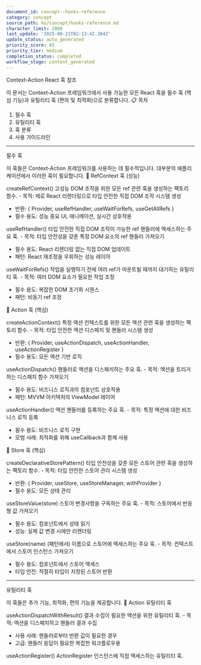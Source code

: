 ```yaml
---
document_id: concept--hooks-reference
category: concept
source_path: ko/concept/hooks-reference.md
character_limit: 2000
last_update: '2025-08-21T02:13:42.384Z'
update_status: auto_generated
priority_score: 85
priority_tier: medium
completion_status: completed
workflow_stage: content_generated
---
```

Context-Action React 훅 참조

이 문서는 Context-Action 프레임워크에서 사용 가능한 모든 React 훅을 필수 훅 (핵심 기능)과 유틸리티 훅 (편의 및 최적화)으로 분류합니다. 📋 목차

1. 필수 훅
2. 유틸리티 훅
3. 훅 분류
4. 사용 가이드라인

---

필수 훅

이 훅들은 Context-Action 프레임워크를 사용하는 데 필수적입니다. 대부분의 애플리케이션에서 이러한 훅이 필요합니다. 🔧 RefContext 훅 (성능)

createRefContext<T>()
고성능 DOM 조작을 위한 모든 ref 관련 훅을 생성하는 팩토리 함수. - 목적: 제로 React 리렌더링으로 타입 안전한 직접 DOM 조작 시스템 생성
- 반환: { Provider, useRefHandler, useWaitForRefs, useGetAllRefs }
- 필수 용도: 성능 중요 UI, 애니메이션, 실시간 상호작용

useRefHandler()
타입 안전한 직접 DOM 조작이 가능한 ref 핸들러에 액세스하는 주요 훅. - 목적: 타입 안전성을 갖춘 특정 DOM 요소의 ref 핸들러 가져오기
- 필수 용도: React 리렌더링 없는 직접 DOM 업데이트
- 패턴: React 재조정을 우회하는 성능 레이어

useWaitForRefs()
작업을 실행하기 전에 여러 ref가 마운트될 때까지 대기하는 유틸리티 훅. - 목적: 여러 DOM 요소가 필요한 작업 조정
- 필수 용도: 복잡한 DOM 초기화 시퀀스
- 패턴: 비동기 ref 조정

🎯 Action 훅 (핵심)

createActionContext<T>()
특정 액션 컨텍스트를 위한 모든 액션 관련 훅을 생성하는 팩토리 함수. - 목적: 타입 안전한 액션 디스패치 및 핸들러 시스템 생성
- 반환: { Provider, useActionDispatch, useActionHandler, useActionRegister }
- 필수 용도: 모든 액션 기반 로직

useActionDispatch()
핸들러로 액션을 디스패치하는 주요 훅. - 목적: 액션을 트리거하는 디스패치 함수 가져오기
- 필수 용도: 비즈니스 로직과의 컴포넌트 상호작용
- 패턴: MVVM 아키텍처의 ViewModel 레이어

useActionHandler()
액션 핸들러를 등록하는 주요 훅. - 목적: 특정 액션에 대한 비즈니스 로직 등록
- 필수 용도: 비즈니스 로직 구현
- 모범 사례: 최적화를 위해 useCallback과 함께 사용

🏪 Store 훅 (핵심)

createDeclarativeStorePattern<T>()
타입 안전성을 갖춘 모든 스토어 관련 훅을 생성하는 팩토리 함수. - 목적: 타입 안전한 스토어 관리 시스템 생성
- 반환: { Provider, useStore, useStoreManager, withProvider }
- 필수 용도: 모든 상태 관리

useStoreValue<T>(store)
스토어 변경사항을 구독하는 주요 훅. - 목적: 스토어에서 반응형 값 가져오기
- 필수 용도: 컴포넌트에서 상태 읽기
- 성능: 실제 값 변경 시에만 리렌더링

useStore(name) (패턴에서)
이름으로 스토어에 액세스하는 주요 훅. - 목적: 컨텍스트에서 스토어 인스턴스 가져오기
- 필수 용도: 컴포넌트에서 스토어 액세스
- 타입 안전: 적절히 타입이 지정된 스토어 반환

---

유틸리티 훅

이 훅들은 추가 기능, 최적화, 편의 기능을 제공합니다. 🎯 Action 유틸리티 훅

useActionDispatchWithResult()
결과 수집이 필요한 액션을 위한 유틸리티 훅. - 목적: 액션을 디스패치하고 핸들러 결과 수집
- 사용 사례: 핸들러로부터 반환 값이 필요한 경우
- 고급: 핸들러 응답이 필요한 복잡한 워크플로우용

useActionRegister()
ActionRegister 인스턴스에 직접 액세스하는 유틸리티 훅.
